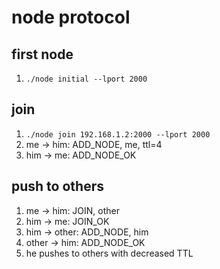 # node protocol

## first node

1. `./node initial --lport 2000`

## join

1. `./node join 192.168.1.2:2000 --lport 2000`
2. me -> him: ADD_NODE, me, ttl=4
3. him -> me: ADD_NODE_OK

## push to others

1. me -> him: JOIN, other
2. him -> me: JOIN_OK
3. him -> other: ADD_NODE, him
4. other -> him: ADD_NODE_OK
5. he pushes to others with decreased TTL